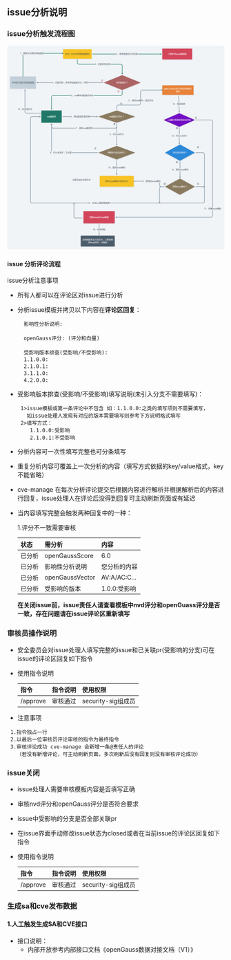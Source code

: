 ## issue分析说明

### issue分析触发流程图
<img src="./issue_flow_chart.png" />

#### issue 分析评论流程
 
issue分析注意事项
- 所有人都可以在评论区对issue进行分析
- 分析issue模板并拷贝以下内容在**评论区回复**： 
  ```batch
    影响性分析说明: 
        
    openGauss评分: (评分和向量)
  
    受影响版本排查(受影响/不受影响): 
    1.1.0.0:
    2.1.0.1:
    3.1.1.0:
    4.2.0.0:
  ```
- 受影响版本排查(受影响/不受影响)填写说明(未引入分支不需要填写)：
   ```batch
    1>issue模板或第一条评论中不包含 如：1.1.0.0:之类的填写项则不需要填写，
      如issue处理人发现有对应的版本需要填写则参考下方说明格式填写
    2>填写方式： 
       1.1.0.0:受影响
       2.1.0.1:不受影响
  ```
 - 分析内容可一次性填写完整也可分条填写
 - 重复分析内容可覆盖上一次分析的内容（填写方式依据的key/value格式，key不能省略）
 - cve-manage 在每次分析评论提交后根据内容进行解析并根据解析后的内容进行回复，issue处理人在评论后没得到回复可主动刷新页面或有延迟
 - 当内容填写完整会触发两种回复中的一种：
 
    1.评分不一致需要审核
    
    | 状态  | 需分析            | 内容                     |
    |-----|----------------|------------------------|
    | 已分析 | openGaussScore | 6.0                    |
    | 已分析 | 影响性分析说明        | 您分析的内容                 |
    | 已分析 | openGaussVector | AV:A/AC:C...           |
    | 已分析 | 受影响的版本         | 1.0.0:受影响 |
    
     **在关闭issue前，issue责任人请查看模板中nvd评分和openGuass评分是否一致，存在问题请在issue评论区重新填写** 
  
 ### 审核员操作说明
   - 安全委员会对issue处理人填写完整的issue和已关联pr(受影响的分支)可在issue的评论区回复如下指令
   - 使用指令说明
   
        | 指令 | 指令说明 | 使用权限 |
        | ------ | ------- | ------- |
        | /approve | 审核通过 | security-sig组成员 |
   
   - 注意事项
   ```batch
    1.指令独占一行
    2.以最后一位审核员评论审核的指令为最终指令
    3.审核评论成功 cve-manage 会新增一条@责任人的评论
      （若没有新增评论，可主动刷新页面，多次刷新后没有回复则没有审核评论成功）
```     
     
 ### issue关闭
   - issue处理人需要审核模板内容是否填写正确
   - 审核nvd评分和openGauss评分是否符合要求
   - issue中受影响的分支是否全部关联pr
   - 在issue界面手动修改issue状态为closed或者在当前issue的评论区回复如下指令
   - 使用指令说明

       | 指令 | 指令说明 | 使用权限 |
       | ------ | ------- | ------- |
       | /approve | 审核通过 | security-sig组成员 |
          
 ### 生成sa和cve发布数据
 #### 1.人工触发生成SA和CVE接口
  - 接口说明：
    - 内部开放参考内部接口文档《openGauss数据对接文档（V1）》
    

    
